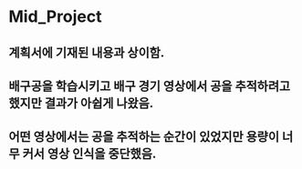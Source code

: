 # Mid_Project

## 계획서에 기재된 내용과 상이함.
## 배구공을 학습시키고 배구 경기 영상에서 공을 추적하려고 했지만 결과가 아쉽게 나왔음.
## 어떤 영상에서는 공을 추적하는 순간이 있었지만 용량이 너무 커서 영상 인식을 중단했음.
